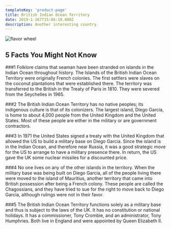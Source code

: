 ```yaml
---
templateKey: 'product-page'
title: British Indian Ocean Territory
date: 2019-1-167T15:04:10.000Z
description: Another interesting country.
---
```


![flavor wheel](/img/flags/BritishIndianOceanTerritory_Flag.png)

## 5 Facts You Might Not Know

###1
Folklore claims that seaman have been stranded on islands in the Indian Ocean throughout history. The Islands of the British Indian Ocean Territory were originally French colonies. The first settlers were slaves on the coconut plantations that were established there. The territory was transferred to the British in the Treaty of Paris in 1810. They were severed from the Seychelles in 1965.

###2
The British Indian Ocean Territory has no native peoples; its indigenous culture is that of its colonizers. The largest island, Diego Garcia, is home to about 4,000 people from the United Kingdom and the United States. Most of these people are either in the military or are government contractors.

###3
In 1971 the United States signed a treaty with the United Kingdom that allowed the US to build a military base on Diego Garcia. Since the island is in the Indian Ocean, and therefore near Russia, it was a good strategic move for the US to arrange to have a military presence there. In return, the US gave the UK some nuclear missiles for a discounted price.

###4
No one lives on any of the other islands in the territory. When the military base was being built on Diego Garcia, all of the people living there were moved to the island of Mauritius, another territory that came into British possession after being a French colony. These people are called the Chagossians, and they have tried to sue for the right to move back to Diego Garcia, although rulings were not in their favor.

###5
The British Indian Ocean Territory functions solely as a military base and thus is subject to the laws of the UK. It has no constitution or national holidays. It has a commissioner, Tony Crombie, and an administrator, Tony Humphries. Both live in England and were appointed by Queen Elizabeth II.
